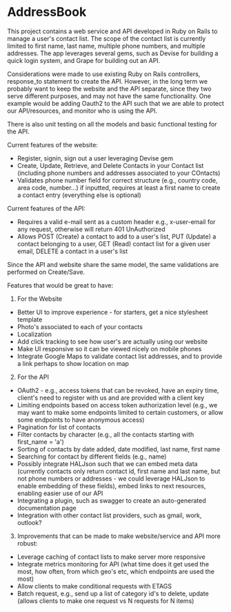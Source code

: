 AddressBook
===========

This project contains a web service and API developed in Ruby on Rails to manage a user's contact list. The scope of the contact list is currently limited to first name, last name, multiple phone numbers, and multiple addresses. The app leverages several gems, such as Devise for building a quick login system, and Grape for building out an API.

Considerations were made to use existing Ruby on Rails controllers, response_to statement to create the API. However, in the long term we probably want to keep the website and the API separate, since they two serve different purposes, and may not have the same functionality. One example would be adding Oauth2 to the API such that we are able to protect our API/resources, and monitor who is using the API.

There is also unit testing on all the models and basic functional testing for the API.

Current features of the website:
* Register, signin, sign out a user leveraging Devise gem
* Create, Update, Retrieve, and Delete Contacts in your Contact list (including phone numbers and addresses associated to your COntacts)
* Validates phone number field for correct structure (e.g., country code, area code, number...) if inputted, requires at least a first name to create a contact entry (everything else is optional)

Current features of the API:
* Requires a valid e-mail sent as a custom header e.g., x-user-email for any request, otherwise will return 401 UnAuthorized
* Allows POST (Create) a contact to add to a user's list, PUT (Update) a contact belonging to a user, GET (Read) contact list for a given user email, DELETE a contact in a user's list

Since the API and website share the same model, the same validations are performed on Create/Save.  

Features that would be great to have:

1. For the Website

* Better UI to improve experience - for starters, get a nice stylesheet template
* Photo's associated to each of your contacts
* Localization
* Add click tracking to see how user's are actually using our website
* Make UI responsive so it can be viewed nicely on mobile phones
* Integrate Google Maps to validate contact list addresses, and to provide a link perhaps to show location on map

2. For the API

* OAuth2 - e.g., access tokens that can be revoked, have an expiry time, client's need to register with us and are provided with a client key
* Limiting endpoints based on access token authorization level (e.g., we may want to make some endpoints limited to certain customers, or allow some endpoints to have anonymous access)
* Pagination for list of contacts
* Filter contacts by character (e.g., all the contacts starting with first_name = 'a')
* Sorting of contacts by date added, date modified, last name, first name
* Searching for contact by different fields (e.g., name)
* Possibly integrate HALJson such that we can embed meta data (currently contacts only return contact id, first name and last name, but not phone numbers or addresses - we could leverage HALJson to enable embedding of these fields), embed links to next resources, enabling easier use of our API
* Integrating a plugin, such as swagger to create an auto-generated documentation page
* Integration with other contact list providers, such as gmail, work, outlook?

3. Improvements that can be made to make website/service and API more robust:

* Leverage caching of contact lists to make server more responsive
* Integrate metrics monitoring for API (what time does it get used the most, how often, from which geo's etc, which endpoints are used the most)
* Allow clients to make conditional requests with ETAGS
* Batch request, e.g., send up a list of category id's to delete, update (allows clients to make one request vs N requests for N items)

